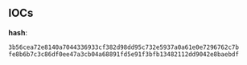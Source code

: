 
## IOCs

__hash__:

```text
3b56cea72e8140a7044336933cf382d98dd95c732e5937a0a61e0e7296762c7b
fe8b6b7c3c86df0ee47a3cb04a68891fd5e91f3bfb13482112dd9042e8baebdf
```